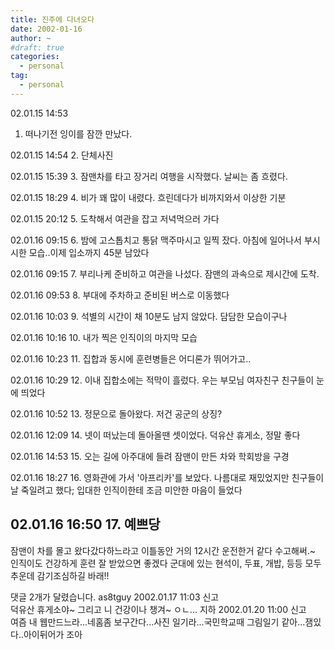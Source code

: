 ```yaml
---
title: 진주에 다녀오다
date: 2002-01-16
author: ~
#draft: true
categories:
  - personal
tag:
  - personal
---
```





02.01.15 14:53
1. 떠나기전 잉이를 잠깐 만났다.


02.01.15 14:54
2. 단체사진


02.01.15 15:39
3. 잠맨차를 타고 장거리 여행을 시작했다. 날씨는 좀 흐렸다.


02.01.15 18:29
4. 비가 꽤 많이 내렸다. 흐린데다가 비까지와서 이상한 기분


02.01.15 20:12
5. 도착해서 여관을 잡고 저녁먹으러 가다


02.01.16 09:15
6. 밤에 고스톱치고 통닭 맥주마시고 일찍 잤다. 아침에 일어나서 부시시한 모습..이제 입소까지 45분 남았다

02.01.16 09:15
7. 부리나케 준비하고 여관을 나섰다. 잠맨의 과속으로 제시간에 도착.


02.01.16 09:53
8. 부대에 주차하고 준비된 버스로 이동했다


02.01.16 10:03
9. 석별의 시간이 채 10분도 남지 않았다. 담담한 모습이구나


02.01.16 10:16
10. 내가 찍은 인직이의 마지막 모습


02.01.16 10:23
11. 집합과 동시에 훈련병들은 어디론가 뛰어가고..


02.01.16 10:29
12. 이내 집합소에는 적막이 흘렀다. 우는 부모님 여자친구 친구들이 눈에 띄었다


02.01.16 10:52
13. 정문으로 돌아왔다. 저건 공군의 상징?


02.01.16 12:09
14. 넷이 떠났는데 돌아올땐 셋이었다. 덕유산 휴게소, 정말 좋다


02.01.16 14:53
15. 오는 길에 아주대에 들려 잠맨이 만든 차와 학회방을 구경


02.01.16 18:27
16. 영화관에 가서 '아프리카'를 보았다. 나름대로 재밌었지만 친구들이 날 죽일려고 했다; 입대한 인직이한테 조금 미안한 마음이 들었다


02.01.16 16:50
17. 예쁘당
-------------------------------
잠맨이 차를 몰고 왔다갔다하느라고
이틀동안 거의 12시간 운전한거 같다
수고해써.~ 인직이도 건강하게 훈련 잘 받았으면 좋겠다
군대에 있는 현석이, 두표, 개밥, 등등 모두 추운데 감기조심하길 바래!!


 댓글  2개가 달렸습니다.
 as8tguy 2002.01.17 11:03 신고   
덕유산 휴게소야~ 그리고 니 건강이나 챙겨~ ㅇㄴ...
 지하 2002.01.20 11:00 신고   
여즘 내 웹만드느라...네홈좀 보구간다...사진 일기라...국민학교때 그림일기 같아...잼있다..아이뒤어가 조아




